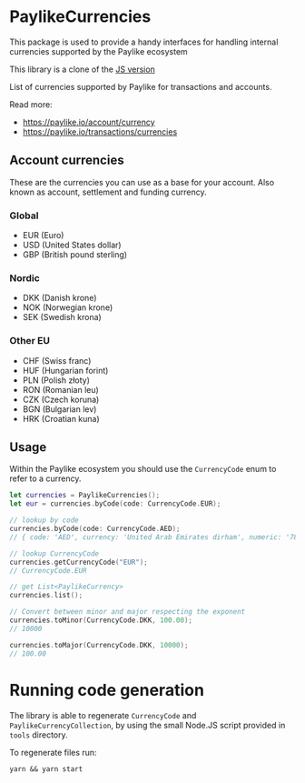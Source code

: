 # PaylikeCurrencies

This package is used to provide a handy interfaces for handling internal currencies supported by the Paylike ecosystem

This library is a clone of the [JS version](https://github.com/paylike/currencies)

List of currencies supported by Paylike for transactions and accounts.

Read more:

* https://paylike.io/account/currency
* https://paylike.io/transactions/currencies

## Account currencies

These are the currencies you can use as a base for your account. Also known as
account, settlement and funding currency.

### Global

- EUR (Euro)
- USD (United States dollar)
- GBP (British pound sterling)

### Nordic

- DKK (Danish krone)
- NOK (Norwegian krone)
- SEK (Swedish krona)

### Other EU

- CHF (Swiss franc)
- HUF (Hungarian forint)
- PLN (Polish złoty)
- RON (Romanian leu)
- CZK (Czech koruna)
- BGN (Bulgarian lev)
- HRK (Croatian kuna)

## Usage

Within the Paylike ecosystem you should use the `CurrencyCode` enum to refer to a currency.

```swift
let currencies = PaylikeCurrencies();
let eur = currencies.byCode(code: CurrencyCode.EUR);

// lookup by code
currencies.byCode(code: CurrencyCode.AED);
// { code: 'AED', currency: 'United Arab Emirates dirham', numeric: '784' }

// lookup CurrencyCode
currencies.getCurrencyCode("EUR");
// CurrencyCode.EUR

// get List<PaylikeCurrency>
currencies.list();

// Convert between minor and major respecting the exponent
currencies.toMinor(CurrencyCode.DKK, 100.00);
// 10000

currencies.toMajor(CurrencyCode.DKK, 10000);
// 100.00
```

# Running code generation

The library is able to regenerate `CurrencyCode` and `PaylikeCurrencyCollection`, by using the small Node.JS script provided in `tools` directory.

To regenerate files run:
```
yarn && yarn start
```

